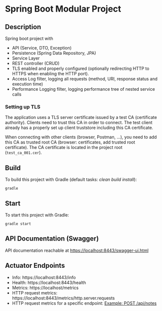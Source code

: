 # Spring Boot Modular Project

## Description

Spring boot project with

* API (Service, DTO, Exception)
* Persistence (Spring Data Repository, JPA)
* Service Layer
* REST controller (CRUD)
* TLS enabled and properly configured (optionally redirecting HTTP to HTTPS when enabling the HTTP port).
* Access Log filter, logging all requests (method, URI, response status and execution time)
* Performance Logging filter, logging performance tree of nested service calls

### Setting up TLS

The application uses a TLS server certificate issued by a test CA (certificate authority).
Clients need to trust this CA in order to connect. The test client already has a properly set up client truststore including this CA certificate.

When connecting with other clients (browser, Postman, ...), you need to add this CA as trusted root CA (browser: certificates, add trusted root certificate).
The CA certificate is located in the project root (`test_ca_001.cer`).

## Build

To build this project with Gradle (default tasks: _clean build install_):

    gradle
    
## Start
    
To start this project with Gradle:
    
    gradle start

## API Documentation (Swagger)

API documentation reachable at [https://localhost:8443/swagger-ui.html](https://localhost/swagger-ui.html)

## Actuator Endpoints

* Info: https://localhost:8443/info
* Health: https://localhost:8443/health
* Metrics: https://localhost/metrics
* HTTP request metrics: https://localhost:8443/metrics/http.server.requests
* HTTP request metrics for a specific endpoint: [Example: POST /api/notes](https://localhost:8443/metrics/http.server.requests?tag=uri:/api/notes&tag=method:POST)

